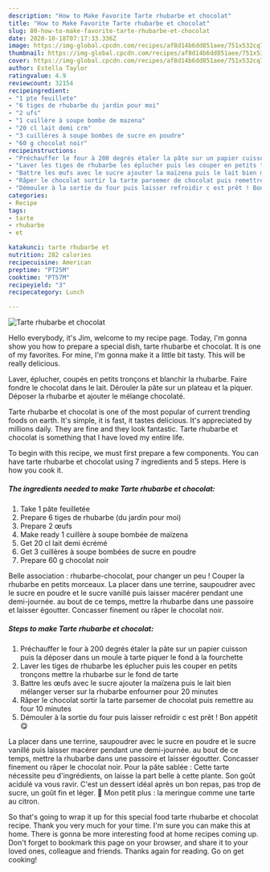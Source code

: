 ```yaml
---
description: "How to Make Favorite Tarte rhubarbe et chocolat"
title: "How to Make Favorite Tarte rhubarbe et chocolat"
slug: 80-how-to-make-favorite-tarte-rhubarbe-et-chocolat
date: 2020-10-18T07:17:33.336Z
image: https://img-global.cpcdn.com/recipes/af8d14b6dd851aee/751x532cq70/tarte-rhubarbe-et-chocolat-photo-principale-de-la-recette.jpg
thumbnail: https://img-global.cpcdn.com/recipes/af8d14b6dd851aee/751x532cq70/tarte-rhubarbe-et-chocolat-photo-principale-de-la-recette.jpg
cover: https://img-global.cpcdn.com/recipes/af8d14b6dd851aee/751x532cq70/tarte-rhubarbe-et-chocolat-photo-principale-de-la-recette.jpg
author: Estella Taylor
ratingvalue: 4.9
reviewcount: 32154
recipeingredient:
- "1 pte feuillete"
- "6 tiges de rhubarbe du jardin pour moi"
- "2 ufs"
- "1 cuillère à soupe bombe de mazena"
- "20 cl lait demi crm"
- "3 cuillères à soupe bombes de sucre en poudre"
- "60 g chocolat noir"
recipeinstructions:
- "Préchauffer le four à 200 degrés étaler la pâte sur un papier cuisson puis la déposer dans un moule à tarte piquer le fond à la fourchette"
- "Laver les tiges de rhubarbe les éplucher puis les couper en petits tronçons mettre la rhubarbe sur le fond de tarte"
- "Battre les œufs avec le sucre ajouter la maïzena puis le lait bien mélanger verser sur la rhubarbe enfourner pour 20 minutes"
- "Râper le chocolat sortir la tarte parsemer de chocolat puis remettre au four 10 minutes"
- "Démouler à la sortie du four puis laisser refroidir c est prêt ! Bon appétit 😋"
categories:
- Recipe
tags:
- tarte
- rhubarbe
- et

katakunci: tarte rhubarbe et 
nutrition: 282 calories
recipecuisine: American
preptime: "PT25M"
cooktime: "PT57M"
recipeyield: "3"
recipecategory: Lunch

---
```



![Tarte rhubarbe et chocolat](https://img-global.cpcdn.com/recipes/af8d14b6dd851aee/751x532cq70/tarte-rhubarbe-et-chocolat-photo-principale-de-la-recette.jpg)

Hello everybody, it's Jim, welcome to my recipe page. Today, I'm gonna show you how to prepare a special dish, tarte rhubarbe et chocolat. It is one of my favorites. For mine, I'm gonna make it a little bit tasty. This will be really delicious.

Laver, éplucher, coupés en petits tronçons et blanchir la rhubarbe. Faire fondre le chocolat dans le lait. Dérouler la pâte sur un plateau et la piquer. Déposer la rhubarbe et ajouter le mélange chocolaté.

Tarte rhubarbe et chocolat is one of the most popular of current trending foods on earth. It's simple, it is fast, it tastes delicious. It's appreciated by millions daily. They are fine and they look fantastic. Tarte rhubarbe et chocolat is something that I have loved my entire life.


To begin with this recipe, we must first prepare a few components. You can have tarte rhubarbe et chocolat using 7 ingredients and 5 steps. Here is how you cook it.

<!--inarticleads1-->

##### The ingredients needed to make Tarte rhubarbe et chocolat:

1. Take 1 pâte feuilletée
1. Prepare 6 tiges de rhubarbe (du jardin pour moi)
1. Prepare 2 œufs
1. Make ready 1 cuillère à soupe bombée de maïzena
1. Get 20 cl lait demi écrémé
1. Get 3 cuillères à soupe bombées de sucre en poudre
1. Prepare 60 g chocolat noir


Belle association : rhubarbe-chocolat, pour changer un peu ! Couper la rhubarbe en petits morceaux. La placer dans une terrine, saupoudrer avec le sucre en poudre et le sucre vanillé puis laisser macérer pendant une demi-journée. au bout de ce temps, mettre la rhubarbe dans une passoire et laisser égoutter. Concasser finement ou râper le chocolat noir. 

<!--inarticleads2-->

##### Steps to make Tarte rhubarbe et chocolat:

1. Préchauffer le four à 200 degrés étaler la pâte sur un papier cuisson puis la déposer dans un moule à tarte piquer le fond à la fourchette
1. Laver les tiges de rhubarbe les éplucher puis les couper en petits tronçons mettre la rhubarbe sur le fond de tarte
1. Battre les œufs avec le sucre ajouter la maïzena puis le lait bien mélanger verser sur la rhubarbe enfourner pour 20 minutes
1. Râper le chocolat sortir la tarte parsemer de chocolat puis remettre au four 10 minutes
1. Démouler à la sortie du four puis laisser refroidir c est prêt ! Bon appétit 😋


La placer dans une terrine, saupoudrer avec le sucre en poudre et le sucre vanillé puis laisser macérer pendant une demi-journée. au bout de ce temps, mettre la rhubarbe dans une passoire et laisser égoutter. Concasser finement ou râper le chocolat noir. Pour la pâte sablée : Cette tarte nécessite peu d&#39;ingrédients, on laisse la part belle à cette plante. Son goût acidulé va vous ravir. C&#39;est un dessert idéal après un bon repas, pas trop de sucre, un goût fin et léger. 🙂 Mon petit plus : la meringue comme une tarte au citron. 

So that's going to wrap it up for this special food tarte rhubarbe et chocolat recipe. Thank you very much for your time. I'm sure you can make this at home. There is gonna be more interesting food at home recipes coming up. Don't forget to bookmark this page on your browser, and share it to your loved ones, colleague and friends. Thanks again for reading. Go on get cooking!
